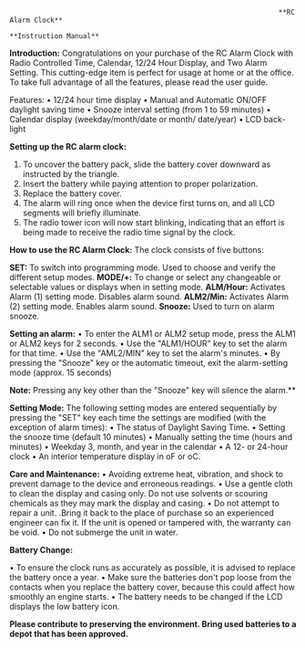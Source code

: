                                                                       **RC Alarm Clock** 
                                                                     **Instruction Manual** 
                                                                  

**Introduction:** Congratulations on your purchase of the RC Alarm Clock with Radio Controlled Time, Calendar, 12/24 Hour Display, and Two Alarm Setting. This cutting-edge item is perfect for usage at home or at the office. To take full advantage of all the features, please read the user guide.
 
 Features:
•	12/24 hour time display
•	Manual and Automatic ON/OFF daylight saving time
•	Snooze interval setting (from 1 to 59 minutes)
•	Calendar display (weekday/month/date or month/ date/year)
•	LCD back-light

**Setting up the RC alarm clock:**
 
1.	To uncover the battery pack, slide the battery cover downward as instructed by the triangle.
2.	Insert the battery while paying attention to proper polarization.
3.	Replace the battery cover.
4.	The alarm will ring once when the device first turns on, and all LCD segments will briefly illuminate.
5.	The radio tower icon will now start blinking, indicating that an effort is being made to receive the radio time signal by the clock.

**How to use the RC Alarm Clock:**
The clock consists of five buttons:
 
**SET:** To switch into programming mode.
     Used to choose and verify the different setup modes.
**MODE/+:** To change or select any changeable or selectable values or displays when in setting mode.
**ALM/Hour:** Activates Alarm (1) setting mode. 
              Disables alarm sound.
**ALM2/Min:** Activates Alarm (2) setting mode. 
              Enables alarm sound.
**Snooze:** Used to turn on alarm snooze.

**Setting an alarm:**
•	To enter the ALM1 or ALM2 setup mode, press the ALM1 or ALM2 keys for 2 seconds.
•	Use the "ALM1/HOUR" key to set the alarm for that time.
•	Use the "AML2/MIN" key to set the alarm's minutes.
•	By pressing the "Snooze" key or the automatic timeout, exit the alarm-setting mode (approx. 15 seconds)

**Note:** Pressing any key other than the "Snooze" key will silence the alarm.**

**Setting Mode:** The following setting modes are entered sequentially by pressing the "SET" key each time the settings are modified (with the exception of alarm times):
•	The status of Daylight Saving Time.
•	Setting the snooze time (default 10 minutes)
•	Manually setting the time (hours and minutes)
•	Weekday 3, month, and year in the calendar
•	A 12- or 24-hour clock
•	An interior temperature display in oF or oC.

**Care and Maintenance:** 
•	Avoiding extreme heat, vibration, and shock to prevent damage to the device and erroneous readings.
•	Use a gentle cloth to clean the display and casing only. Do not use solvents or scouring chemicals as they may mark the display and casing.
•	Do not attempt to repair a unit. .Bring it back to the place of purchase so an experienced engineer can fix it. If the unit is opened or tampered with, the warranty can be void.
•	Do not submerge the unit in water.


**Battery Change:**

•	To ensure the clock runs as accurately as possible, it is advised to replace the battery once a year.
•	Make sure the batteries don't pop loose from the contacts when you replace the battery cover, because this could affect how smoothly an engine starts.
•	The battery needs to be changed if the LCD displays the low battery icon. 

**Please contribute to preserving the environment. Bring used batteries to a depot that has been approved.**
